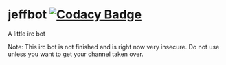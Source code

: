 # jeffbot [![Codacy Badge](https://api.codacy.com/project/badge/Grade/f5b348ba296d4de3999c58f18a149897)](https://www.codacy.com/app/jeffluo35/jeffbot?utm_source=github.com&amp;utm_medium=referral&amp;utm_content=jeffluo35/jeffbot&amp;utm_campaign=Badge_Grade)
A little irc bot


Note: This irc bot is not finished and is right now very insecure. Do not use unless you want to get your channel taken over.
